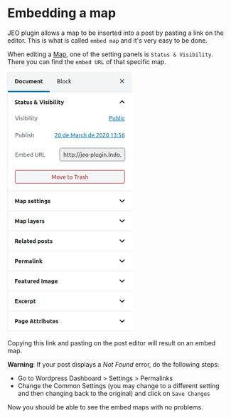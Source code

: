 # Embedding a map

JEO plugin allows a map to be inserted into a post by pasting a link on the editor. This is what is called `embed map` and it's very easy to be done.

When editing a [Map](map-post.md), one of the setting panels is `Status & Visibility`. There you can find the `embed URL` of that specific map.

![Embed URL](img/embed-url.png)

Copying this link and pasting on the post editor will result on an embed map.

**Warning**: If your post displays a *Not Found* error, do the following steps:
- Go to Wordpress Dashboard > Settings > Permalinks
- Change the Common Settings (you may change to a different setting and then changing back to the original) and click on `Save Changes`

Now you should be able to see the embed maps with no problems.